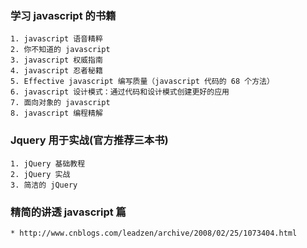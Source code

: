 ### 学习 javascript 的书籍

    1. javascript 语音精粹
    2. 你不知道的 javascript
    3. javascript 权威指南
    4. javascript 忍者秘籍
    5. Effective javascript 编写质量（javascript 代码的 68 个方法）
    6. javascript 设计模式：通过代码和设计模式创建更好的应用
    7. 面向对象的 javascript
    8. javascript 编程精解

### Jquery 用于实战(官方推荐三本书)

    1. jQuery 基础教程
    2. jQuery 实战
    3. 简洁的 jQuery

### 精简的讲透 javascript 篇
    * http://www.cnblogs.com/leadzen/archive/2008/02/25/1073404.html
